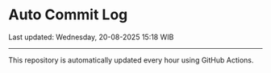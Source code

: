 # Auto Commit Log

Last updated: Wednesday, 20-08-2025 15:18 WIB

---

This repository is automatically updated every hour using GitHub Actions.

